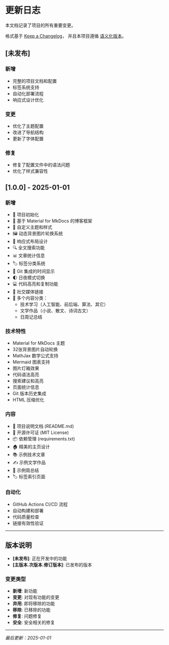 # 更新日志

本文档记录了项目的所有重要变更。

格式基于 [Keep a Changelog](https://keepachangelog.com/zh-CN/1.0.0/)，
并且本项目遵循 [语义化版本](https://semver.org/lang/zh-CN/)。

## [未发布]

### 新增
- 完整的项目文档和配置
- 标签系统支持
- 自动化部署流程
- 响应式设计优化

### 变更
- 优化了主题配置
- 改进了导航结构
- 更新了字体配置

### 修复
- 修复了配置文件中的语法问题
- 优化了样式兼容性

## [1.0.0] - 2025-01-01

### 新增
- 🎉 项目初始化
- 📝 基于 Material for MkDocs 的博客框架
- 🎨 自定义主题和样式
- 🖼️ 动态背景图片轮换系统
- 📱 响应式布局设计
- 🔍 全文搜索功能
- 📊 文章统计信息
- 🏷️ 标签分类系统
- 📅 Git 集成的时间显示
- 🌓 日夜模式切换
- 💻 代码高亮和复制功能
- 🔗 社交媒体链接
- 📖 多个内容分类：
  - 技术学习（人工智能、前后端、算法、其它）
  - 文学作品（小说、散文、诗词古文）
  - 日周记总结

### 技术特性
- Material for MkDocs 主题
- 32张背景图片自动轮换
- MathJax 数学公式支持
- Mermaid 图表支持
- 图片灯箱效果
- 代码语法高亮
- 搜索建议和高亮
- 页面统计信息
- Git 版本历史集成
- HTML 压缩优化

### 内容
- 📄 项目说明文档 (README.md)
- 📜 开源许可证 (MIT License)
- 📦 依赖管理 (requirements.txt)
- 🏠 精美的主页设计
- 📚 示例技术文章
- ✍️ 示例文学作品
- 📝 示例周总结
- 🏷️ 标签索引页面

### 自动化
- GitHub Actions CI/CD 流程
- 自动构建和部署
- 代码质量检查
- 链接有效性验证

---

## 版本说明

- **[未发布]**: 正在开发中的功能
- **[主版本.次版本.修订版本]**: 已发布的版本

### 变更类型

- **新增**: 新功能
- **变更**: 对现有功能的变更
- **弃用**: 即将移除的功能
- **移除**: 已移除的功能
- **修复**: 问题修复
- **安全**: 安全相关的修复

---

*最后更新：2025-01-01*